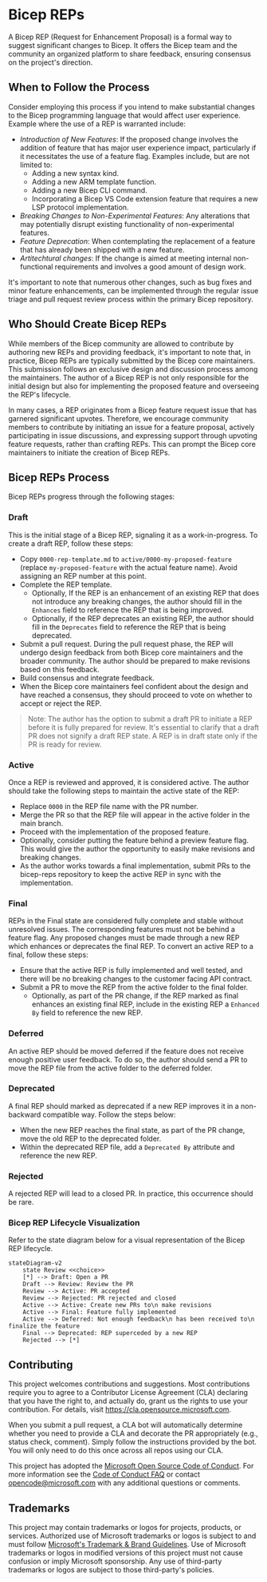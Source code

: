 # Bicep REPs

A Bicep REP (Request for Enhancement Proposal) is a formal way to suggest significant changes to Bicep. It offers the Bicep team and the community an organized platform to share feedback, ensuring consensus on the project's direction.

## When to Follow the Process

Consider employing this process if you intend to make substantial changes to the Bicep programming language that would affect user experience. Example where the use of a REP is warranted include:
- *Introduction of New Features*: If the proposed change involves the addition of feature that has major user experience impact, particularly if it necessitates the use of a feature flag. Examples include, but are not limited to:
  - Adding a new syntax kind.
  - Adding a new ARM template function.
  - Adding a new Bicep CLI command.
  - Incorporating a Bicep VS Code extension feature that requires a new LSP protocol implementation.
- *Breaking Changes to Non-Experimental Features*: Any alterations that may potentially disrupt existing functionality of non-experimental features.
- *Feature Deprecation*: When contemplating the replacement of a feature that has already been shipped with a new feature.
- *Artitechtural changes*:  If the change is aimed at meeting internal non-functional requirements and involves a good amount of design work.

It's important to note that numerous other changes, such as bug fixes and minor feature enhancements, can be implemented through the regular issue triage and pull request review process within the primary Bicep repository.

## Who Should Create Bicep REPs

While members of the Bicep community are allowed to contribute by authoring new REPs and providing feedback, it's important to note that, in practice, Bicep REPs are typically submitted by the Bicep core maintainers. This submission follows an exclusive design and discussion process among the maintainers. The author of a Bicep REP is not only responsible for the initial design but also for implementing the proposed feature and overseeing the REP's lifecycle.

In many cases, a REP originates from a Bicep feature request issue that has garnered significant upvotes. Therefore, we encourage community members to contribute by initiating an issue for a feature proposal, actively participating in issue discussions, and expressing support through upvoting feature requests, rather than crafting REPs. This can prompt the Bicep core maintainers to initiate the creation of Bicep REPs.

## Bicep REPs Process

Bicep REPs progress through the following stages:

### Draft

This is the initial stage of a Bicep REP, signaling it as a work-in-progress. To create a draft REP, follow these steps:
- Copy `0000-rep-template.md` to `active/0000-my-proposed-feature` (replace `my-proposed-feature` with the actual feature name). Avoid assigning an REP number at this point.
- Complete the REP template.
    - Optionally, If the REP is an enhancement of an existing REP that does not introduce any breaking changes, the author should fill in the `Enhances` field to reference the REP that is being improved.
    - Optionally, if the REP deprecates an existing REP, the author should fill in the `Deprecates` field to reference the REP that is being deprecated.
- Submit a pull request. During the pull request phase, the REP will undergo design feedback from both Bicep core maintainers and the broader community. The author should be prepared to make revisions based on this feedback.
- Build consensus and integrate feedback.
- When the Bicep core maintainers feel confident about the design and have reached a consensus, they should proceed to vote on whether to accept or reject the REP.

> Note: The author has the option to submit a draft PR to initiate a REP before it is fully prepared for review. It's essential to clarify that a draft PR does not signify a draft REP state. A REP is in draft state only if the PR is ready for review.

### Active

Once a REP is reviewed and approved, it is considered active. The author should take the following steps to maintain the active state of the REP:
- Replace `0000` in the REP file name with the PR number.
- Merge the PR so that the REP file will appear in the active folder in the main branch.
- Proceed with the implementation of the proposed feature.
- Optionally, consider putting the feature behind a preview feature flag. This would give the author the opportunity to easily make revisions and breaking changes.
- As the author works towards a final implementation, submit PRs to the bicep-reps repository to keep the active REP in sync with the implementation.

### Final

REPs in the Final state are considered fully complete and stable without unresolved issues. The corresponding features must not be behind a feature flag. Any proposed changes must be made through a new REP which enhances or deprecates the final REP. To convert an active REP to a final, follow these steps:
- Ensure that the active REP is fully implemented and well tested, and there will be no breaking changes to the customer facing API contract.
- Submit a PR to move the REP from the active folder to the final folder.
    - Optionally, as part of the PR change, if the REP marked as final enhances an existing final REP, include in the existing REP a `Enhanced By` field to reference the new REP.

### Deferred

An active REP should be moved deferred if the feature does not receive enough positive user feedback. To do so, the author should send a PR to move the REP file from the active folder to the deferred folder.

### Deprecated

A final REP should marked as deprecated if a new REP improves it in a non-backward compatible way. Follow the steps below:
- When the new REP reaches the final state, as part of the PR change, move the old REP to the deprecated folder.
- Within the deprecated REP file, add a `Deprecated By` attribute and reference the new REP.

### Rejected

A rejected REP will lead to a closed PR. In practice, this occurrence should be rare.

### Bicep REP Lifecycle Visualization

Refer to the state diagram below for a visual representation of the Bicep REP lifecycle.

```mermaid
stateDiagram-v2
    state Review <<choice>>
    [*] --> Draft: Open a PR
    Draft --> Review: Review the PR
    Review --> Active: PR accepted
    Review --> Rejected: PR rejected and closed
    Active --> Active: Create new PRs to\n make revisions
    Active --> Final: Feature fully implemented
    Active --> Deferred: Not enough feedback\n has been received to\n finalize the feature
    Final --> Deprecated: REP superceded by a new REP
    Rejected --> [*]
```

## Contributing

This project welcomes contributions and suggestions.  Most contributions require you to agree to a
Contributor License Agreement (CLA) declaring that you have the right to, and actually do, grant us
the rights to use your contribution. For details, visit https://cla.opensource.microsoft.com.

When you submit a pull request, a CLA bot will automatically determine whether you need to provide
a CLA and decorate the PR appropriately (e.g., status check, comment). Simply follow the instructions
provided by the bot. You will only need to do this once across all repos using our CLA.

This project has adopted the [Microsoft Open Source Code of Conduct](https://opensource.microsoft.com/codeofconduct/).
For more information see the [Code of Conduct FAQ](https://opensource.microsoft.com/codeofconduct/faq/) or
contact [opencode@microsoft.com](mailto:opencode@microsoft.com) with any additional questions or comments.

## Trademarks

This project may contain trademarks or logos for projects, products, or services. Authorized use of Microsoft 
trademarks or logos is subject to and must follow 
[Microsoft's Trademark & Brand Guidelines](https://www.microsoft.com/en-us/legal/intellectualproperty/trademarks/usage/general).
Use of Microsoft trademarks or logos in modified versions of this project must not cause confusion or imply Microsoft sponsorship.
Any use of third-party trademarks or logos are subject to those third-party's policies.

